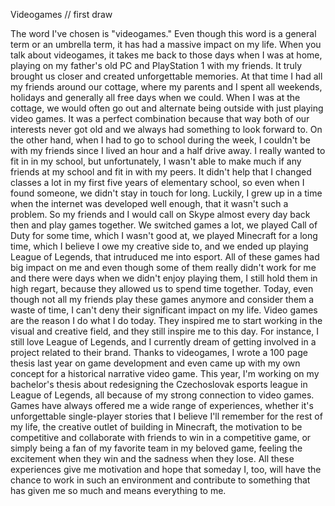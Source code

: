 Videogames // first draw

The word I've chosen is "videogames." Even though this word is a general term or an umbrella term, it has had a massive impact on my life. When you talk about videogames, it takes me back to those days when I was at home, playing on my father's old PC and PlayStation 1 with my friends. It truly brought us closer and created unforgettable memories.
At that time I had all my friends around our cottage, where my parents and I spent all weekends, holidays and generally all free days when we could. When I was at the cottage, we would often go out and alternate being outside with just playing video games. It was a perfect combination because that way both of our interests never got old and we always had something to look forward to. On the other hand, when I had to go to school during the week, I couldn't be with my friends since I lived an hour and a half drive away. I really wanted to fit in in my school, but unfortunately, I wasn't able to make much if any friends at my school and fit in with my peers. It didn't help that I changed classes a lot in my first five years of elementary school, so even when I found someone, we didn't stay in touch for long. 
Luckily, I grew up in a time when the internet was developed well enough, that it wasn't such a problem. So my friends and I would call on Skype almost every day back then and play games together. We switched games a lot, we played Call of Duty for some time, which I wasn't good at, we played Minecraft for a long time, which I believe I owe my creative side to, and we ended up playing League of Legends, that intruduced me into esport. All of these games had big impact on me and even though some of them really didn't work for me and there were days when we didn't enjoy playing them, I still hold them in high regart, because they allowed us to spend time together. 
Today, even though not all my friends play these games anymore and consider them a waste of time, I can't deny their significant impact on my life. Video games are the reason I do what I do today. They inspired me to start working in the visual and creative field, and they still inspire me to this day. For instance, I still love League of Legends, and I currently dream of getting involved in a project related to their brand. Thanks to videogames, I wrote a 100 page thesis last year on game development and even came up with my own concept for a historical narrative video game.
This year, I'm working on my bachelor's thesis about redesigning the Czechoslovak esports league in League of Legends, all because of my strong connection to video games. Games have always offered me a wide range of experiences, whether it's unforgettable single-player stories that I believe I'll remember for the rest of my life, the creative outlet of building in Minecraft, the motivation to be competitive and collaborate with friends to win in a competitive game, or simply being a fan of my favorite team in my beloved game, feeling the excitement when they win and the sadness when they lose.
All these experiences give me motivation and hope that someday I, too, will have the chance to work in such an environment and contribute to something that has given me so much and means everything to me.
